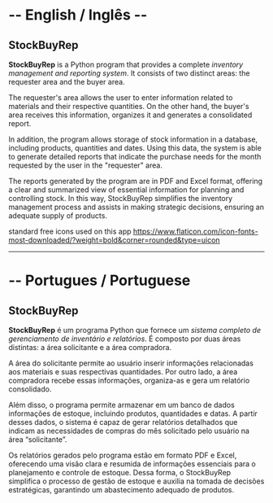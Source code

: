 # -- English / Inglês --

## StockBuyRep

**StockBuyRep** is a Python program that provides a complete *inventory management and reporting system*. It consists of two distinct areas: the requester area and the buyer area.

The requester's area allows the user to enter information related to materials and their respective quantities. On the other hand, the buyer's area receives this information, organizes it and generates a consolidated report.

In addition, the program allows storage of stock information in a database, including products, quantities and dates. Using this data, the system is able to generate detailed reports that indicate the purchase needs for the month requested by the user in the "requester" area.

The reports generated by the program are in PDF and Excel format, offering a clear and summarized view of essential information for planning and controlling stock. In this way, StockBuyRep simplifies the inventory management process and assists in making strategic decisions, ensuring an adequate supply of products.



standard free icons used on this app
https://www.flaticon.com/icon-fonts-most-downloaded/?weight=bold&corner=rounded&type=uicon

<hr></hr>

# -- Portugues / Portuguese

## StockBuyRep

**StockBuyRep** é um programa Python que fornece um *sistema completo de gerenciamento de inventário e relatórios*. É composto por duas áreas distintas: a área solicitante e a área compradora.

A área do solicitante permite ao usuário inserir informações relacionadas aos materiais e suas respectivas quantidades. Por outro lado, a área compradora recebe essas informações, organiza-as e gera um relatório consolidado.

Além disso, o programa permite armazenar em um banco de dados informações de estoque, incluindo produtos, quantidades e datas. A partir desses dados, o sistema é capaz de gerar relatórios detalhados que indicam as necessidades de compras do mês solicitado pelo usuário na área “solicitante”.

Os relatórios gerados pelo programa estão em formato PDF e Excel, oferecendo uma visão clara e resumida de informações essenciais para o planejamento e controle de estoque. Dessa forma, o StockBuyRep simplifica o processo de gestão de estoque e auxilia na tomada de decisões estratégicas, garantindo um abastecimento adequado de produtos.
